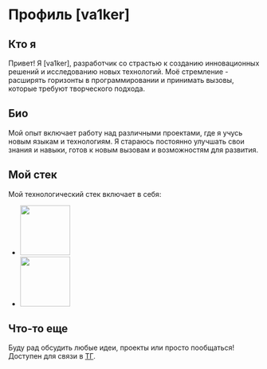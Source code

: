# Профиль [va1ker]

## Кто я
Привет! Я [va1ker], разработчик со страстью к созданию инновационных решений и исследованию новых технологий. Моё стремление - расширять горизонты в программировании и принимать вызовы, которые требуют творческого подхода.

## Био
Мой опыт включает работу над различными проектами, где я учусь новым языкам и технологиям. Я стараюсь постоянно улучшать свои знания и навыки, готов к новым вызовам и возможностям для развития.

## Мой стек
Мой технологический стек включает в себя:
- [<img src="https://en.wikipedia.org/wiki/File:Python-logo-notext.svg#/media/File:Python_logo_and_wordmark.svg" width="100" height="100">](https://www.python.org/)
- [<img src="https://upload.wikimedia.org/wikipedia/commons/9/99/Unofficial_JavaScript_logo_2.svg" width="100" height="100">](https://developer.mozilla.org/en-US/docs/Web/JavaScript)

## Что-то еще

Буду рад обсудить любые идеи, проекты или просто пообщаться! Доступен для связи в [ТГ](https://t.me/comevisitmeinhell).
